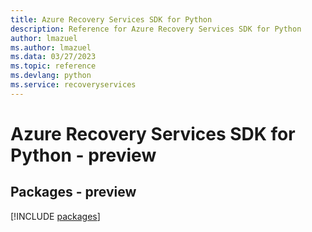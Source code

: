 ```yaml
---
title: Azure Recovery Services SDK for Python
description: Reference for Azure Recovery Services SDK for Python
author: lmazuel
ms.author: lmazuel
ms.data: 03/27/2023
ms.topic: reference
ms.devlang: python
ms.service: recoveryservices
---
```

# Azure Recovery Services SDK for Python - preview
## Packages - preview
[!INCLUDE [packages](recovery-services-index.md)]